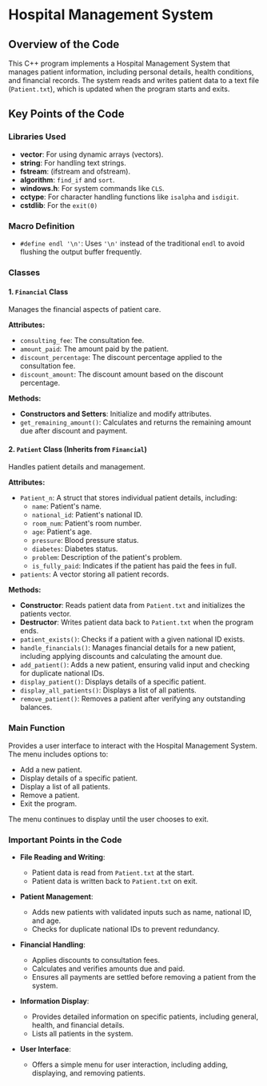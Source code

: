 # Hospital Management System

## Overview of the Code

This C++ program implements a Hospital Management System that manages patient information, including personal details, health conditions, and financial records. The system reads and writes patient data to a text file (`Patient.txt`), which is updated when the program starts and exits.

## Key Points of the Code

### Libraries Used
- **vector**: For using dynamic arrays (vectors).
- **string**: For handling text strings.
- **fstream**: (ifstream and ofstream).
- **algorithm**:  `find_if` and `sort`.
- **windows.h**: For system commands like `CLS`.
- **cctype**: For character handling functions like `isalpha` and `isdigit`.
- **cstdlib**: For the `exit(0)` 

### Macro Definition
- `#define endl '\n'`: Uses `'\n'` instead of the traditional `endl` to avoid flushing the output buffer frequently.

### Classes

#### 1. `Financial` Class
Manages the financial aspects of patient care.

**Attributes:**
- `consulting_fee`: The consultation fee.
- `amount_paid`: The amount paid by the patient.
- `discount_percentage`: The discount percentage applied to the consultation fee.
- `discount_amount`: The discount amount based on the discount percentage.

**Methods:**
- **Constructors and Setters**: Initialize and modify attributes.
- `get_remaining_amount()`: Calculates and returns the remaining amount due after discount and payment.

#### 2. `Patient` Class (Inherits from `Financial`)
Handles patient details and management.

**Attributes:**
- `Patient_n`: A struct that stores individual patient details, including:
  - `name`: Patient's name.
  - `national_id`: Patient's national ID.
  - `room_num`: Patient's room number.
  - `age`: Patient's age.
  - `pressure`: Blood pressure status.
  - `diabetes`: Diabetes status.
  - `problem`: Description of the patient's problem.
  - `is_fully_paid`: Indicates if the patient has paid the fees in full.
- `patients`: A vector storing all patient records.

**Methods:**
- **Constructor**: Reads patient data from `Patient.txt` and initializes the patients vector.
- **Destructor**: Writes patient data back to `Patient.txt` when the program ends.
- `patient_exists()`: Checks if a patient with a given national ID exists.
- `handle_financials()`: Manages financial details for a new patient, including applying discounts and calculating the amount due.
- `add_patient()`: Adds a new patient, ensuring valid input and checking for duplicate national IDs.
- `display_patient()`: Displays details of a specific patient.
- `display_all_patients()`: Displays a list of all patients.
- `remove_patient()`: Removes a patient after verifying any outstanding balances.

### Main Function

Provides a user interface to interact with the Hospital Management System. The menu includes options to:
- Add a new patient.
- Display details of a specific patient.
- Display a list of all patients.
- Remove a patient.
- Exit the program.

The menu continues to display until the user chooses to exit.

### Important Points in the Code

- **File Reading and Writing**:
  - Patient data is read from `Patient.txt` at the start.
  - Patient data is written back to `Patient.txt` on exit.

- **Patient Management**:
  - Adds new patients with validated inputs such as name, national ID, and age.
  - Checks for duplicate national IDs to prevent redundancy.

- **Financial Handling**:
  - Applies discounts to consultation fees.
  - Calculates and verifies amounts due and paid.
  - Ensures all payments are settled before removing a patient from the system.

- **Information Display**:
  - Provides detailed information on specific patients, including general, health, and financial details.
  - Lists all patients in the system.

- **User Interface**:
  - Offers a simple menu for user interaction, including adding, displaying, and removing patients.
